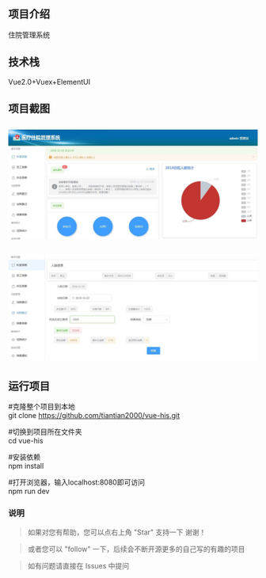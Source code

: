 <h2>项目介绍</h2>

住院管理系统

<h2>技术栈</h2>
Vue2.0+Vuex+ElementUI

<h2>项目截图<h2>
<img src="https://github.com/tiantian2000/vue-his/blob/master/示例.jpg"/>
  <br>  <br>
<img src="https://github.com/tiantian2000/vue-his/blob/master/示例1.jpg"/>
<h2> 运行项目</h2>

#克隆整个项目到本地<br>
git clone https://github.com/tiantian2000/vue-his.git

#切换到项目所在文件夹<br>
cd vue-his

#安装依赖<br>
npm install

#打开浏览器，输入localhost:8080即可访问<br>
npm run dev


### 说明
>  如果对您有帮助，您可以点右上角 "Star" 支持一下 谢谢！

>  或者您可以 "follow" 一下，后续会不断开源更多的自己写的有趣的项目

> 如有问题请直接在 Issues 中提问
